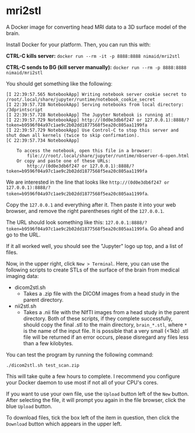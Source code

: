 # mri2stl
A Docker image for converting head MRI data to a 3D surface model of the brain.

Install Docker for your platform. Then, you can run this with:

**CTRL-C kills server:** `docker run --rm -it -p 8888:8888 nimaid/mri2stl`

**CTRL-C sends to BG (kill server manually):** `docker run --rm -p 8888:8888 nimaid/mri2stl`

You should get something like the following:
```
[I 22:39:57.565 NotebookApp] Writing notebook server cookie secret to /root/.local/share/jupyter/runtime/notebook_cookie_secret
[I 22:39:57.728 NotebookApp] Serving notebooks from local directory: /3dprintscript
[I 22:39:57.728 NotebookApp] The Jupyter Notebook is running at:
[I 22:39:57.729 NotebookApp] http://(0d0e3db6f247 or 127.0.0.1):8888/?token=b9596f04a97c1ae9c2b02dd1877568f5ea20c805aa1199fa
[I 22:39:57.729 NotebookApp] Use Control-C to stop this server and shut down all kernels (twice to skip confirmation).
[C 22:39:57.734 NotebookApp]

    To access the notebook, open this file in a browser:
        file:///root/.local/share/jupyter/runtime/nbserver-6-open.html
    Or copy and paste one of these URLs:
        http://(0d0e3db6f247 or 127.0.0.1):8888/?token=b9596f04a97c1ae9c2b02dd1877568f5ea20c805aa1199fa
```
We are interested in the line that looks like `http://(0d0e3db6f247 or 127.0.0.1):8888/?token=b9596f04a97c1ae9c2b02dd1877568f5ea20c805aa1199fa`.

Copy the `127.0.0.1` and everything after it. Then paste it into your web browser, and remove the right parentheses right of the `127.0.0.1`.

The URL should look something like this: `127.0.0.1:8888/?token=b9596f04a97c1ae9c2b02dd1877568f5ea20c805aa1199fa`. Go ahead and go to the URL.

If it all worked well, you should see the "Jupyter" logo up top, and a list of files.


Now, in the upper right, click `New > Terminal`. Here, you can use the following scripts to create STLs of the surface of the brain from medical imaging data:
* dicom2stl.sh
  * Takes a .zip file with the DICOM images from a head study in the parent directory.
* nii2stl.sh
  * Takes a .nii file with the NIfTI images from a head study in the parent directory.
Both of these scripts, if they complete successfully, should copy the final .stl to the main directory, `brain_*.stl`, where `*` is the name of the input file. It is possible that a very small (<1kb) .stl file will be returned if an error occurs, please disregard any files less than a few kilobytes.

You can test the program by running the following command:

`./dicom2stl.sh test_scan.zip`

This will take quite a few hours to complete. I recommend you configure your Docker daemon to use most if not all of your CPU's cores.

If you want to use your own file, use the `Upload` button left of the `New` button. After selecting the file, it will prompt you again in the file browser, click the blue `Upload` button.

To download files, tick the box left of the item in question, then click the `Download` button which appears in the upper left.